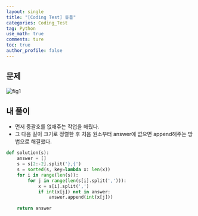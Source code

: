 ```yaml
---
layout: single
title: "[Coding Test] 튜플"
categories: Coding_Test
tag: Python
use_math: true
comments: ture
toc: true
author_profile: false
---
```


## 문제 
![fig1]({{site.url}}/images/2023-06-27-ct1/문제설명.png)

## 내 풀이
* 먼저 중괄호를 없애주는 작업을 해줬다.
* 그 다음 길이 크기로 정렬한 후 처음 원소부터 answer에 없으면 append해주는 방법으로 해결했다.

```python
def solution(s):
    answer = []
    s = s[2:-2].split('},{')
    s = sorted(s, key=lambda x: len(x))
    for i in range(len(s)):
        for j in range(len(s[i].split(','))):
            x = s[i].split(',')
            if int(x[j]) not in answer:
                answer.append(int(x[j]))
    
    return answer
```